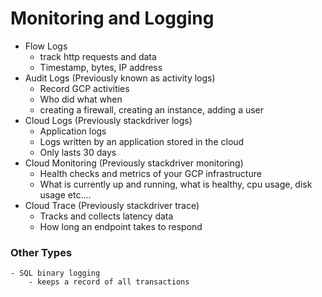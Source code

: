 # Monitoring and Logging

- Flow Logs
    - track http requests and data
    - Timestamp, bytes, IP address
- Audit Logs (Previously known as activity logs)
    - Record GCP activities
    - Who did what when
    - creating a firewall, creating an instance, adding a user
- Cloud Logs (Previously stackdriver logs)
    - Application logs
    - Logs written by an application stored in the cloud
    - Only lasts 30 days
- Cloud Monitoring (Previously stackdriver monitoring)
    - Health checks and metrics of your GCP infrastructure
    - What is currently up and running, what is healthy, cpu usage, disk usage etc....
- Cloud Trace (Previously stackdriver trace)
    - Tracks and collects latency data
    - How long an endpoint takes to respond 

### Other Types
    - SQL binary logging
        - keeps a record of all transactions